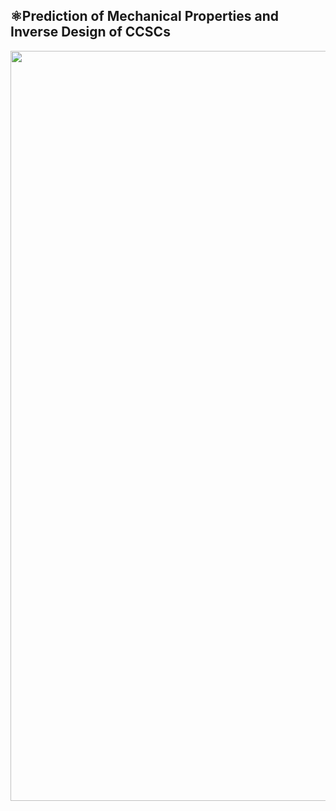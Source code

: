 ## ⚛️Prediction of Mechanical Properties and Inverse Design of CCSCs
<div align=center>
<img width=1200 src="https://github.com/AshenOneme/CCSC-Prediction-Inverse-Design/blob/main/Chart/Generation%20of%20cross-sections.mp4">  
</div>
